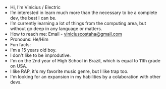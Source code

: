 - Hi, I’m Vinicius / Electric
- I’m interested in learn much more than the necessary to be a complete dev, the best I can be.
- I’m currently learning a lot of things from the computing area, but without go deep in any language or matters.
- How to reach me: Email - viniciuscostaha@gmail.com
- Pronouns: He/Him
- Fun facts:
- I'm a 15 years old boy.
- I don't like to be improdutive.
- I'm on the 2nd year of High School in Brazil, which is equal to 11th grade on USA.
- I like RAP, it's my favorite music genre, but I like trap too.
- I'm looking for an expansion in my habilities by a colaboration with other devs.
